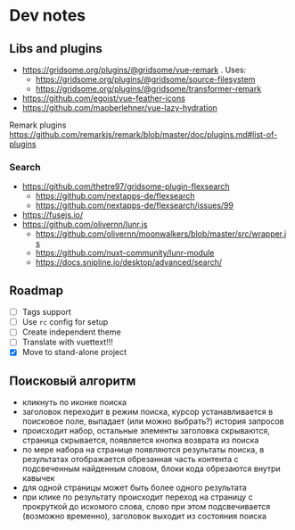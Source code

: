 # Dev notes

## Libs and plugins

- https://gridsome.org/plugins/@gridsome/vue-remark . Uses:
  - https://gridsome.org/plugins/@gridsome/source-filesystem
  - https://gridsome.org/plugins/@gridsome/transformer-remark
- https://github.com/egoist/vue-feather-icons
- https://github.com/maoberlehner/vue-lazy-hydration

Remark plugins https://github.com/remarkjs/remark/blob/master/doc/plugins.md#list-of-plugins

### Search

- https://github.com/thetre97/gridsome-plugin-flexsearch
  - https://github.com/nextapps-de/flexsearch
  - https://github.com/nextapps-de/flexsearch/issues/99
- https://fusejs.io/
- https://github.com/olivernn/lunr.js
  - https://github.com/olivernn/moonwalkers/blob/master/src/wrapper.js
  - https://github.com/nuxt-community/lunr-module
  - https://docs.snipline.io/desktop/advanced/search/

## Roadmap

- [ ] Tags support
- [ ] Use `rc` config for setup
- [ ] Create independent theme
- [ ] Translate with vuettext!!!
- [x] Move to stand-alone project

## Поисковый алгоритм

- кликнуть по иконке поиска
- заголовок переходит в режим поиска, курсор устанавливается в поисковое поле, выпадает (или можно выбрать?) история
  запросов
- происходит набор, остальные элементы заголовка скрываются, страница скрывается, появляется кнопка возврата из поиска
- по мере набора на странице появляются результаты поиска, в результатах отображается обрезанная часть контента с
  подсвеченным найденным словом, блоки кода обрезаются внутри кавычек
- для одной страницы может быть более одного результата
- при клике по результату происходит переход на страницу с прокруткой до искомого слова, слово при этом подсвечивается
  (возможно временно), заголовок выходит из состояния поиска
